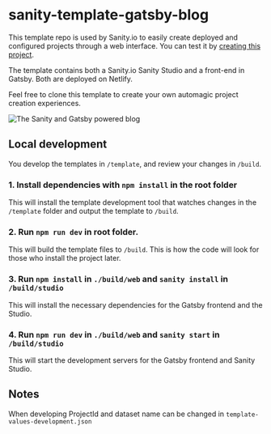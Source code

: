 # sanity-template-gatsby-blog


This template repo is used by Sanity.io to easily create deployed and configured projects through a web interface. You can test it by [creating this project](https://www.sanity.io/create?template=sanity-io%2Fsanity-template-gatsby-blog).

The template contains both a Sanity.io Sanity Studio and a front-end in Gatsby. Both are deployed on Netlify.

Feel free to clone this template to create your own automagic project creation experiences.

![The Sanity and Gatsby powered blog](https://github.com/sanity-io/sanity-template-gatsby-blog/blob/master/assets/frontend.jpg?raw=true)

## Local development

You develop the templates in `/template`, and review your changes in `/build`.

### 1. Install dependencies with `npm install` in the root folder

This will install the template development tool that watches changes in the `/template` folder and output the template to `/build`.

### 2. Run `npm run dev` in root folder.

This will build the template files to `/build`. This is how the code will look for those who install the project later.

### 3. Run `npm install` in `./build/web` and `sanity install` in `/build/studio`

This will install the necessary dependencies for the Gatsby frontend and the Studio.

### 4. Run `npm run dev` in `./build/web` and `sanity start` in `/build/studio`

This will start the development servers for the Gatsby frontend and Sanity Studio.

## Notes

When developing ProjectId and dataset name can be changed in `template-values-development.json`
